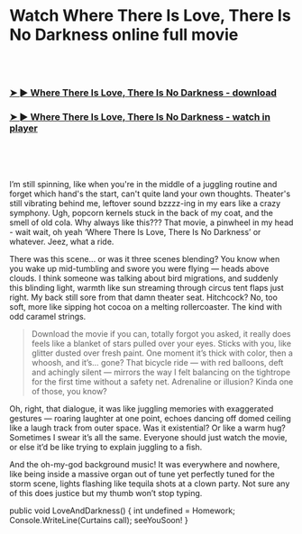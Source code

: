 <h1>Watch Where There Is Love, There Is No Darkness online full movie</h1>


<br><br>

<h3><a href="https://Michaels-unstubbedhung1982.github.io/ppgskjpojx/">➤ ► Where There Is Love, There Is No Darkness - download</a></h3> 
<h3><a href="https://Michaels-unstubbedhung1982.github.io/ppgskjpojx/">➤ ► Where There Is Love, There Is No Darkness - watch in player</a></h3>


<br><br><br>


I’m still spinning, like when you're in the middle of a juggling routine and forget which hand's the start, can't quite land your own thoughts. Theater's still vibrating behind me, leftover sound bzzzz-ing in my ears like a crazy symphony. Ugh, popcorn kernels stuck in the back of my coat, and the smell of old cola. Why always like this??? That movie, a pinwheel in my head - wait wait, oh yeah ‘Where There Is Love, There Is No Darkness’ or whatever. Jeez, what a ride. 

There was this scene... or was it three scenes blending? You know when you wake up mid-tumbling and swore you were flying — heads above clouds. I think someone was talking about bird migrations, and suddenly this blinding light, warmth like sun streaming through circus tent flaps just right. My back still sore from that damn theater seat. Hitchcock? No, too soft, more like sipping hot cocoa on a melting rollercoaster. The kind with odd caramel strings.

> Download the movie if you can, totally forgot you asked, it really does feels like a blanket of stars pulled over your eyes. Sticks with you, like glitter dusted over fresh paint. One moment it’s thick with color, then a whoosh, and it’s... gone? That bicycle ride — with red balloons, deft and achingly silent — mirrors the way I felt balancing on the tightrope for the first time without a safety net. Adrenaline or illusion? Kinda one of those, you know?

Oh, right, that dialogue, it was like juggling memories with exaggerated gestures — roaring laughter at one point, echoes dancing off domed ceiling like a laugh track from outer space. Was it existential? Or like a warm hug? Sometimes I swear it’s all the same. Everyone should just watch the movie, or else it’d be like trying to explain juggling to a fish.

And the oh-my-god background music! It was everywhere and nowhere, like being inside a massive organ out of tune yet perfectly tuned for the storm scene, lights flashing like tequila shots at a clown party. Not sure any of this does justice but my thumb won’t stop typing.

public void LoveAndDarkness() { int undefined = Homework; Console.WriteLine(Curtains call); seeYouSoon! }
